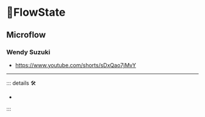 
# 💜<anima>FlowState</anima>

## Microflow

### Wendy Suzuki

- <https://www.youtube.com/shorts/sDxQao7jMvY>

---

<!-- =================================================== -->
<!-- =================================================== -->
<!-- =================================================== -->
<!-- =================================================== -->
<!-- =================================================== -->
::: details 🛠

-

:::
